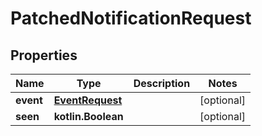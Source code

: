 
# PatchedNotificationRequest

## Properties
Name | Type | Description | Notes
------------ | ------------- | ------------- | -------------
**event** | [**EventRequest**](EventRequest.md) |  |  [optional]
**seen** | **kotlin.Boolean** |  |  [optional]



